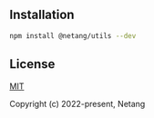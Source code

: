 ## Installation

```bash
npm install @netang/utils --dev
```

## License

[MIT](https://opensource.org/licenses/MIT)

Copyright (c) 2022-present, Netang
